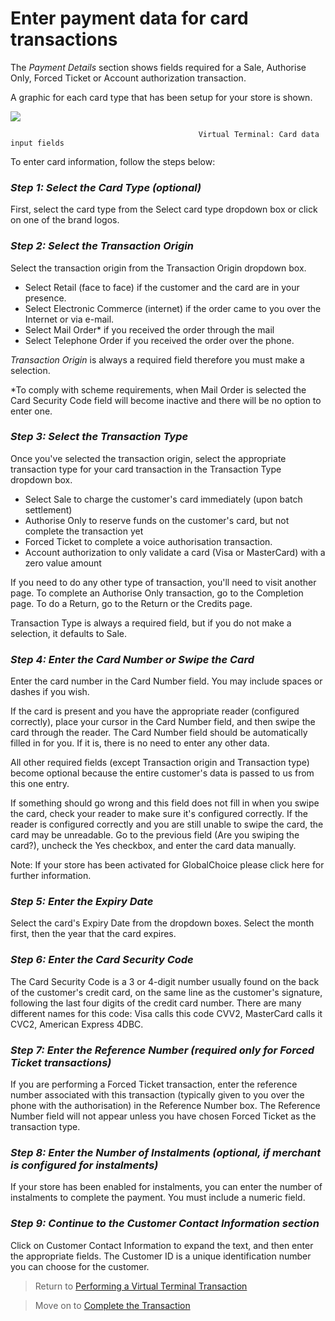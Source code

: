 
# Enter payment data for card transactions

The *Payment Details* section shows fields required for a Sale, Authorise Only, Forced Ticket or Account authorization transaction.

A graphic for each card type that has been setup for your store is shown.

![](/api/hosted-image/IPGNA/assets/images/cardTransactions.jpg)


                                              Virtual Terminal: Card data input fields 

To enter card information, follow the steps below:

 

### *Step 1: Select the Card Type (optional)*

First, select the card type from the Select card type dropdown box or click on one of the brand logos.

 

### *Step 2: Select the Transaction Origin*

Select the transaction origin from the Transaction Origin dropdown box.

- Select Retail (face to face) if the customer and the card are in your presence.
- Select Electronic Commerce (internet) if the order came to you over the Internet or
  via e-mail.
- Select Mail Order* if you received the order through the mail
- Select Telephone Order if you received the order over the phone.
 

*Transaction Origin* is always a required field therefore you must make a selection.

*To comply with scheme requirements, when Mail Order is selected the Card Security Code field will become inactive and there will be no option to enter one.

 
### *Step 3: Select the Transaction Type*

Once you've selected the transaction origin, select the appropriate transaction type for your card transaction in the Transaction Type dropdown box.

- Select Sale to charge the customer's card immediately (upon batch settlement)
- Authorise Only to reserve funds on the customer's card, but not complete the transaction yet
- Forced Ticket to complete a voice authorisation transaction.
- Account authorization to only validate a card (Visa or MasterCard) with a zero value amount
 

If you need to do any other type of transaction, you'll need to visit another page. To complete an Authorise Only transaction, go to the Completion page. To do a Return, go to the Return or the Credits page.

 

Transaction Type is always a required field, but if you do not make a selection, it defaults to Sale.

 

### *Step 4: Enter the Card Number or Swipe the Card*

Enter the card number in the Card Number field. You may include spaces or dashes if you wish.

 

If the card is present and you have the appropriate reader (configured correctly), place your cursor in the Card Number field, and then swipe the card through the reader. The Card Number field should be automatically filled in for you. If it is, there is no need to enter any other data.

All other required fields (except Transaction origin and Transaction type) become optional because the entire customer's data is passed to us from this one entry.

If something should go wrong and this field does not fill in when you swipe the card, check your reader to make sure it's configured correctly. If the reader is configured correctly and you are still unable to swipe the card, the card may be unreadable. Go to the previous field (Are you swiping the card?), uncheck the Yes checkbox, and enter the card data manually.

Note: If your store has been activated for GlobalChoice please click here for further information.

 

### *Step 5: Enter the Expiry Date*

Select the card's Expiry Date from the dropdown boxes. Select the month first, then the year that the card expires.

 

### *Step 6: Enter the Card Security Code*

The Card Security Code is a 3 or 4-digit number usually found on the back of the customer's credit card, on the same line as the customer's signature, following the last four digits of the credit card number. There are many different names for this code: Visa calls this code CVV2, MasterCard calls it CVC2, American Express 4DBC.

 

### *Step 7: Enter the Reference Number (required only for Forced Ticket transactions)*

If you are performing a Forced Ticket transaction, enter the reference number associated with this transaction (typically given to you over the phone with the authorisation) in the Reference Number box. The Reference Number field will not appear unless you have chosen Forced Ticket as the transaction type.

 

### *Step 8: Enter the Number of Instalments (optional, if merchant is configured for instalments)*

If your store has been enabled for instalments, you can enter the number of instalments to complete the payment. You must include a numeric field.

 

### *Step 9: Continue to the Customer Contact Information section*

Click on Customer Contact Information to expand the text, and then enter the appropriate fields. The Customer ID is a unique identification number you can choose for the customer.

 

> Return to [Performing a Virtual Terminal Transaction](?path=docs/additionalInfo/VirtualTerminal.md)

> Move on to [Complete the Transaction](?path=docs/additionalInfo/CompleteTheTransaction.md)
